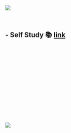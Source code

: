 <img src="https://capsule-render.vercel.app/api?type=cylinder&color=B8860B&height=100&section=header&text=Java&animation=twinkling&fontSize=60&fontColor=FFFAFA&" />

<br>

<!--## - Basic SQL grammar Study 📄 [link](https://github.com/Kim-SeongSu/Self-study_and_Review/blob/main/MySQL/MySQL.md)-->
<br>

<!--## - Solving exercises ✏️ [link](https://github.com/Kim-SeongSu/coding_practice/tree/main/%ED%94%84%EB%A1%9C%EA%B7%B8%EB%9E%98%EB%A8%B8%EC%8A%A4)-->
<br>

## - Self Study 📚 [link](https://github.com/Kim-SeongSu/Self-study_and_Review/tree/main/Java)
<br>
<br>
<br>
<br>
<br>
<br>
<br>
<br>
<br>
<br>
<br>
<br>
<br>
<br>
<img src="https://capsule-render.vercel.app/api?type=waving&color=4169E1&height=70&section=footer"/>


<!--
깃허브 꾸미기 참고 링크
https://hulrud.tistory.com/3

배너 꾸미기
https://github.com/kyechan99/capsule-render?tab=readme-ov-file

색상 표 링크
https://m.blog.naver.com/hellonami/30189427178

이모지
https://security-nanglam.tistory.com/491
-->
